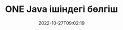 ---
############################# Static ############################
layout: "auto-gen-merger"
date: 2022-10-27T09:02:19
draft: false
otherformats: ott pdf pps ppsx ppt pptx rtf tex vdx vsdm vsdx vssm vssx vstm vstx vsx

############################# Head ############################
head_title: "ONE файлын Java ішінде бірнеше файлға бөліңіз"
head_description: "Бір ONE файлын құжаттарды біріктіру API көмегімен бет нөмірлеріне, бет аралықтарына, жұп немесе тақ беттерге негізделген бірнеше файлдарға бөліңіз."

############################# Header ############################
title: "ONE Java ішіндегі бөлгіш"
description: "ONE кодының бірнеше жолын Java кодымен бөліңіз."
bg_image: "https://cms.admin.containerize.com/templates/aspose/App_Themes/V3/images/bg/header1.png"
bg_overlay: false
button:
    enable: true
    icon: "fas fa-arrow-down"
    label: "Тегін сынақ нұсқасын жүктеп алыңыз"
    link: "https://downloads.groupdocs.com/merger/java"

############################# SubMenu ############################
submenu:
    enable: true

    left:
        img_alt: "GroupDocs.Merger for Java"
        image: "https://cms.admin.containerize.com/templates/groupdocs/images/product-logos/90x90-noborder/groupdocs-merger-java.png"
        product: "GroupDocs.Merger"
        platform: "Java"

    middle:
        button:

            # button loop
            - link: "https://apireference.groupdocs.com/merger/java"
              text: "API анықтамасы"

            # button loop
            - link: "https://github.com/groupdocs-merger"
              text: "Код мысалдары"

            # button loop
            - link: "https://products.groupdocs.app/merger/family"
              text: "Тікелей демонстрациялар"

            # button loop
            - link: "https://purchase.groupdocs.com/pricing/merger/java"
              text: "Баға белгілеу"

    right:
        link_download: "https://downloads.groupdocs.com/merger"
        link_learn: "https://docs.groupdocs.com/merger/java"
        link_buy: "https://purchase.groupdocs.com"

############################# About ############################
about:
    enable: true
    title: "GroupDocs.Merger for Java API туралы"
    content: |
        [GroupDocs.Merger for Java](/kk/merger/java/) кітапханасы PDF, Microsoft Office (Word, Excel, Java қолданбаларында PowerPoint, OneNote), OpenDocument, HTML, кескіндер және т.б. Кодтың бірнеше жолын қосу арқылы құжаттардағы беттердің бағытын жылжыту, жою, бұру, ауыстыру, шығарып алу немесе өзгерту сияқты бірнеше құжат операцияларын орындаңыз. Құжаттарды біріктіретін API сонымен қатар құжат құрылымын, пішімдеу мен беттегі мазмұнды талдау үшін құжат беттерін кескін ретінде алдын ала қарауды қолдайды.
        
        GroupDocs.Merger API файлды бөлу мүмкіндіктерін қажет ететін корпоративтік шешімдер үшін дұрыс таңдау болып табылады. Бұл API интерфейстеріне J2SE 7.0 (1.7), J2SE 8.0 (1.8), Java 10 қоса алғанда, барлық негізгі операциялық жүйелер мен платформаларда жақсы қолдау көрсетіледі.

############################# Steps ############################
steps:
    enable: true
    title_left: "ONE файлды Java беттері бойынша бөлу"
    content_left: |
        [GroupDocs.Merger for Java](/kk/merger/java/) Java әзірлеушілеріне бір ONE файлды бірнеше нәтиже файлдарына бөлуді жеңілдетеді бірнеше оңай қадамдар.
        
        * **SplitOptions** параметрін шығыс файлдар жолы пішімімен инициализациялаңыз.
        * **Merger** жаңа данасын жасаңыз және бастапқы құжат жолын конструктор параметрі ретінде өткізіңіз.
        * Нәтижелік құжаттарды сақтау үшін **split** қоңырау шалыңыз және **SplitOptions** нысанын өткізіңіз.

    title_right: "Жүйе талаптары"
    content_right: |
        GroupDocs.Merger for Java API интерфейстеріне барлық негізгі платформалар мен операциялық жүйелерде қолдау көрсетіледі. Төмендегі кодты орындамас бұрын, жүйеде келесі алғышарттар орнатылғанына көз жеткізіңіз.

        * Операциялық жүйелер: Microsoft Windows, Linux, MacOS
        * Әзірлеу орталары: NetBeans, IntelliJ IDEA, Eclipse
        * Фреймворктер: J2SE 7.0 (1.7), J2SE 8.0 (1.8), Java 10
        * GroupDocs.Merger for Java соңғы нұсқасын [Maven](https://repository.groupdocs.com/webapp/#/artifacts/browse/tree/General/repo/com/groupdocs/groupdocs-merger) ішінен жүктеп алыңыз.
         
    code: |
     {{% merger/additional-styles %}}
     {{< merger/code-merger title="ONE файлды Java мысал кодын пайдаланып бөлу жолы">}}

        ```java    
        // ONE файлды Java API үшін GroupDocs.Merger арқылы бөліңіз
        String filePath = "input.one";
        String filePathOut = "output.one";
        
        // Шығарылатын файлдар жолы пішімі бар SplitOptions сыныбын инициализациялаңыз
        SplitOptions splitOptions = new SplitOptions(filePathOut, new int[] { 3, 6, 8 });

        // ONE кіріс құжатымен бірігуді іске қосыңыз
        Merger merger = new Merger(filePath);

        // Нәтижелік құжаттарды сақтау үшін бөлу әдісіне қоңырау шалыңыз және SplitOptions нысанын өткізіңіз
        merger.split(splitOptions);
        ```
     {{< /merger/code-merger >}}

############################# Demos ############################
demos:
    enable: true
    title: "Тікелей демонстрациялар - ONE файлды желіде бөліңіз"
    content: |
       [GroupDocs.Merger Live Demos](https://products.groupdocs.app/splitter/one) веб-сайтына кіру арқылы ONE файлды дәл қазір бөліңіз.
       Тікелей демонстрацияның келесі артықшылықтары бар.
        
############################# About Formats ############################
about_formats:
    enable: true

############################# More Formats ############################
more_formats:
    enable: true
    title: "Басқа форматтағы файлды бөлу"
    content: |
        Java файл пішімдері мен кескіндерге арналған біріктіру және бөлу API құжаттары. Төменде көрсетілгендей кейбір танымал файл пішімдерін бөліңіз.

############################# Back to top ###############################
back_to_top:
    enable: true
---